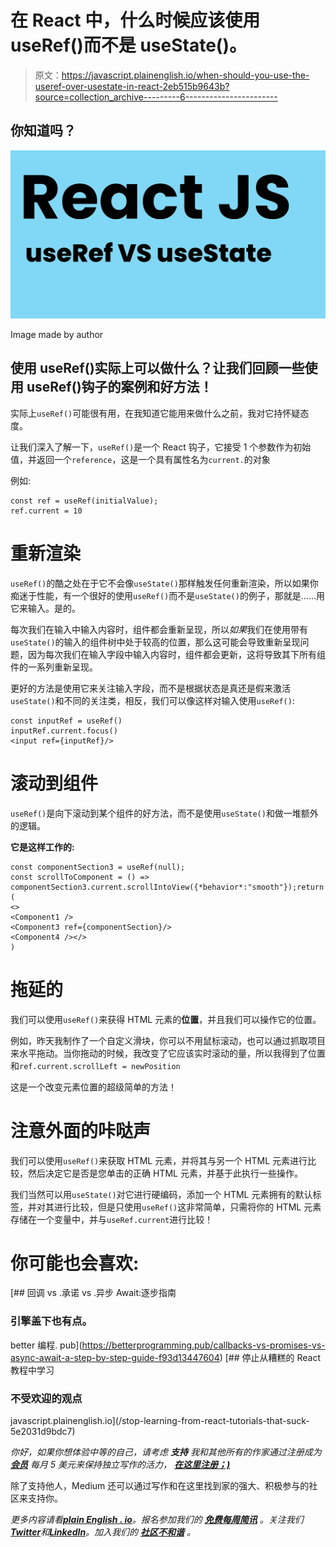 # 在 React 中，什么时候应该使用 useRef()而不是 useState()。

> 原文：<https://javascript.plainenglish.io/when-should-you-use-the-useref-over-usestate-in-react-2eb515b9643b?source=collection_archive---------6----------------------->

## 你知道吗？

![](img/fdae2b220148501b15531378eaec7665.png)

Image made by author

## 使用 useRef()实际上可以做什么？让我们回顾一些使用 useRef()钩子的案例和好方法！

实际上`useRef()`可能很有用，在我知道它能用来做什么之前，我对它持怀疑态度。

让我们深入了解一下，`useRef()`是一个 React 钩子，它接受 1 个参数作为初始值，并返回一个`reference`，这是一个具有属性名为`current.`的对象

例如:

```
const ref = useRef(initialValue);
ref.current = 10
```

# 重新渲染

`useRef()`的酷之处在于它不会像`useState()`那样触发任何重新渲染，所以如果你痴迷于性能，有一个很好的使用`useRef()`而不是`useState()`的例子，那就是……用它来输入。是的。

每次我们在输入中输入内容时，组件都会重新呈现，所以*如果*我们在使用带有`useState()`的输入的组件树中处于较高的位置，那么这可能会导致重新呈现问题，因为每次我们在输入字段中输入内容时，组件都会更新，这将导致其下所有组件的一系列重新呈现。

更好的方法是使用它来关注输入字段，而不是根据状态是真还是假来激活`useState()`和不同的关注类，相反，我们可以像这样对输入使用`useRef()`:

```
const inputRef = useRef()
inputRef.current.focus()
<input ref={inputRef}/>
```

# 滚动到组件

`useRef()`是向下滚动到某个组件的好方法，而不是使用`useState()`和做一堆额外的逻辑。

**它是这样工作的:**

```
const componentSection3 = useRef(null);
const scrollToComponent = () => componentSection3.current.scrollIntoView({*behavior*:"smooth"});return (
<>
<Component1 />
<Component3 ref={componentSection}/>
<Component4 /></>
)
```

# 拖延的

我们可以使用`useRef()`来获得 HTML 元素的**位置**，并且我们可以操作它的位置。

例如，昨天我制作了一个自定义滑块，你可以不用鼠标滚动，也可以通过抓取项目来水平拖动。当你拖动的时候，我改变了它应该实时滚动的量，所以我得到了位置和`ref.current.scrollLeft = newPosition`

这是一个改变元素位置的超级简单的方法！

# 注意外面的咔哒声

我们可以使用`useRef()`来获取 HTML 元素，并将其与另一个 HTML 元素进行比较，然后决定它是否是您单击的正确 HTML 元素，并基于此执行一些操作。

我们当然可以用`useState()`对它进行硬编码，添加一个 HTML 元素拥有的默认标签，并对其进行比较，但是只使用`useRef()`这非常简单，只需将你的 HTML 元素存储在一个变量中，并与`useRef.current`进行比较！

# 你可能也会喜欢:

[](https://betterprogramming.pub/callbacks-vs-promises-vs-async-await-a-step-by-step-guide-f93d13447604) [## 回调 vs .承诺 vs .异步 Await:逐步指南

### 引擎盖下也有点。

better 编程. pub](https://betterprogramming.pub/callbacks-vs-promises-vs-async-await-a-step-by-step-guide-f93d13447604) [](/stop-learning-from-react-tutorials-that-suck-5e2031d9bdc7) [## 停止从糟糕的 React 教程中学习

### 不受欢迎的观点

javascript.plainenglish.io](/stop-learning-from-react-tutorials-that-suck-5e2031d9bdc7) 

*你好，如果你想体验中等的自己，请考虑* ***支持*** *我和其他所有的作家通过注册成为* [***会员***](https://medium.com/@anton.franzen/membership) *每月 5 美元来保持独立写作的活力，* [***在这里注册；)***](https://medium.com/@anton.franzen/membership)

除了支持他人，Medium 还可以通过写作和在这里找到家的强大、积极参与的社区来支持你。

*更多内容请看*[***plain English . io***](https://plainenglish.io/)*。报名参加我们的* [***免费每周简讯***](http://newsletter.plainenglish.io/) *。关注我们*[***Twitter***](https://twitter.com/inPlainEngHQ)*和*[***LinkedIn***](https://www.linkedin.com/company/inplainenglish/)*。加入我们的* [***社区不和谐***](https://discord.gg/GtDtUAvyhW) *。*